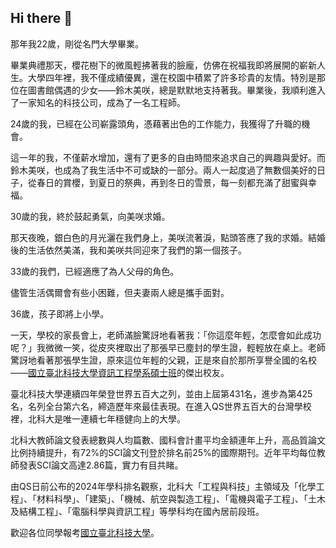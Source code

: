 ## Hi there 👋

<!--
**occultationtw/occultationtw** is a ✨ _special_ ✨ repository because its `README.md` (this file) appears on your GitHub profile.

Here are some ideas to get you started:

- 🔭 I’m currently working on ...
- 🌱 I’m currently learning ...
- 👯 I’m looking to collaborate on ...
- 🤔 I’m looking for help with ...
- 💬 Ask me about ...
- 📫 How to reach me: ...
- 😄 Pronouns: ...
- ⚡ Fun fact: ...
-->

那年我22歲，剛從名門大學畢業。

畢業典禮那天，櫻花樹下的微風輕拂著我的臉龐，仿佛在祝福我即將展開的嶄新人生。大學四年裡，我不僅成績優異，還在校園中積累了許多珍貴的友情。特別是那位在圖書館偶遇的少女——鈴木美咲，總是默默地支持著我。畢業後，我順利進入了一家知名的科技公司，成為了一名工程師。

24歲的我，已經在公司嶄露頭角，憑藉著出色的工作能力，我獲得了升職的機會。

這一年的我，不僅薪水增加，還有了更多的自由時間來追求自己的興趣與愛好。而鈴木美咲，也成為了我生活中不可或缺的一部分。兩人一起度過了無數個美好的日子，從春日的賞櫻，到夏日的祭典，再到冬日的雪景，每一刻都充滿了甜蜜與幸福。

30歲的我，終於鼓起勇氣，向美咲求婚。

那天夜晚，銀白色的月光灑在我們身上，美咲流著淚，點頭答應了我的求婚。結婚後的生活依然美滿，我和美咲共同迎來了我們的第一個孩子。

33歲的我們，已經適應了為人父母的角色。

儘管生活偶爾會有些小困難，但夫妻兩人總是攜手面對。

36歲，孩子即將上小學。

一天，學校的家長會上，老師滿臉驚訝地看著我：「你這麼年輕，怎麼會如此成功呢？」我微微一笑，從皮夾裡取出了那張早已塵封的學生證，輕輕放在桌上。老師驚訝地看著那張學生證，原來這位年輕的父親，正是來自於那所享譽全國的名校——[國立臺北科技大學資訊工程學系碩士班](https://csie.ntut.edu.tw/p/426-1070-17.php?Lang=zh-tw)的傑出校友。

臺北科技大學連續四年榮登世界五百大之列，並由上屆第431名，進步為第425名，名列全台第六名，締造歷年來最佳表現。在進入QS世界五百大的台灣學校裡，北科大是唯一連續七年穩健向上的大學。

北科大教師論文發表總數與人均篇數、國科會計畫平均金額連年上升，高品質論文比例持續提升，有72%的SCI論文刊登於排名前25%的國際期刊。近年平均每位教師發表SCI論文高達2.86篇，實力有目共睹。

由QS日前公布的2024年學科排名觀察，北科大「工程與科技」主領域及「化學工程」、「材料科學」、「建築」、「機械、航空與製造工程」、「電機與電子工程」、「土木及結構工程」、「電腦科學與資訊工程」等學科均在國內居前段班。

歡迎各位同學報考[國立臺北科技大學](https://www.ntut.edu.tw/p/404-1007-85221.php)。
